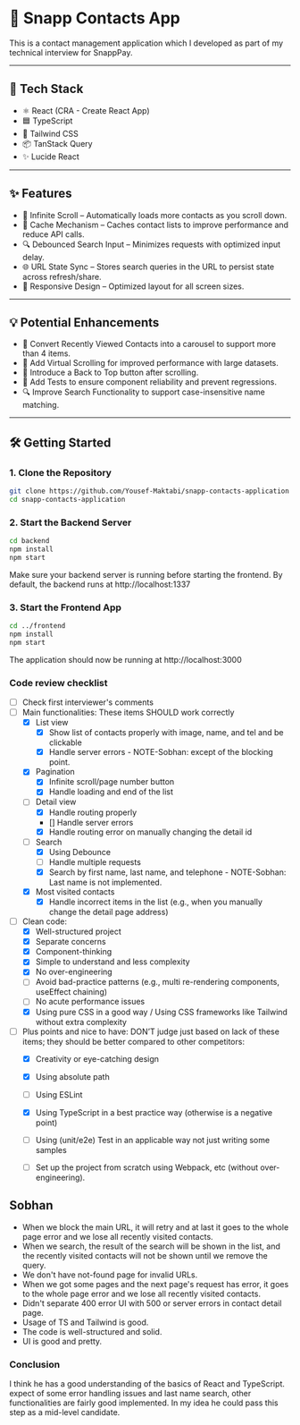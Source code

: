 # 📇 Snapp Contacts App

This is a contact management application which I developed as part of my technical interview for SnappPay.

---

## 🚀 Tech Stack

- ⚛️ React (CRA - Create React App)
- 🟦 TypeScript
- 🌈 Tailwind CSS
- 📦 TanStack Query
- ✨ Lucide React

---

## ✨ Features

- 🔄 Infinite Scroll – Automatically loads more contacts as you scroll down.
- 💾 Cache Mechanism – Caches contact lists to improve performance and reduce API calls.
- 🔍 Debounced Search Input – Minimizes requests with optimized input delay.
- 🌐 URL State Sync – Stores search queries in the URL to persist state across refresh/share.
- 📱 Responsive Design – Optimized layout for all screen sizes.

---

## 💡 Potential Enhancements

- 🎠 Convert Recently Viewed Contacts into a carousel to support more than 4 items.
- 🧮 Add Virtual Scrolling for improved performance with large datasets.
- 🧭 Introduce a Back to Top button after scrolling.
- 🧪 Add Tests to ensure component reliability and prevent regressions.
- 🔍 Improve Search Functionality to support case-insensitive name matching.

---

## 🛠 Getting Started

### 1. Clone the Repository

```bash
git clone https://github.com/Yousef-Maktabi/snapp-contacts-application
cd snapp-contacts-application
```

### 2. Start the Backend Server

```bash
cd backend
npm install
npm start
```

Make sure your backend server is running before starting the frontend. By default, the backend runs at http://localhost:1337

### 3. Start the Frontend App

```bash
cd ../frontend
npm install
npm start
```

The application should now be running at http://localhost:3000


### Code review checklist

-   [ ] Check first interviewer's comments
-   [ ] Main functionalities: These items SHOULD work correctly
    -   [x] List view
        -   [x] Show list of contacts properly with image, name, and tel and be clickable
        -   [x] Handle server errors - NOTE-Sobhan: except of the blocking point.
    -   [x] Pagination
        -   [x] Infinite scroll/page number button
        -   [x] Handle loading and end of the list
    -   [ ] Detail view
        -   [x] Handle routing properly
        -   [] Handle server errors
        -   [x] Handle routing error on manually changing the detail id
    -   [ ] Search
        -   [x] Using Debounce
        -   [ ] Handle multiple requests
        -   [x] Search by first name, last name, and telephone - NOTE-Sobhan: Last name is not implemented.
    -   [x] Most visited contacts
        -   [x] Handle incorrect items in the list (e.g., when you manually change the detail page address)
-   [ ] Clean code:
    -   [x] Well-structured project
    -   [x] Separate concerns
    -   [x] Component-thinking
    -   [x] Simple to understand and less complexity
    -   [x] No over-engineering
    -   [ ] Avoid bad-practice patterns (e.g., multi re-rendering components, useEffect chaining)
    -   [ ] No acute performance issues
    -   [x] Using pure CSS in a good way / Using CSS frameworks like Tailwind without extra complexity
-   [ ] Plus points and nice to have: DON’T judge just based on lack of these items; they should be better compared to other competitors:
    -   [x] Creativity or eye-catching design
    -   [x] Using absolute path
    -   [ ] Using ESLint
    -   [x] Using TypeScript in a best practice way (otherwise is a negative point)
    -   [ ] Using (unit/e2e) Test in an applicable way not just writing some samples
    -   [ ] Set up the project from scratch using Webpack, etc (without over-engineering).


## Sobhan

- When we block the main URL, it will retry and at last it goes to the whole page error and we lose all recently visited contacts.
- When we search, the result of the search will be shown in the list, and the recently visited contacts will not be shown until we remove the query.
- We don't have not-found page for invalid URLs.
- When we got some pages and the next page's request has error, it goes to the whole page error and we lose all recently visited contacts.
- Didn't separate 400 error UI with 500 or server errors in contact detail page.
- Usage of TS and Tailwind is good.
- The code is well-structured and solid.
- UI is good and pretty.

### Conclusion
I think he has a good understanding of the basics of React and TypeScript. expect of some error handling issues and last name search, other functionalities are fairly good implemented. In my idea he could pass this step as a mid-level candidate.

